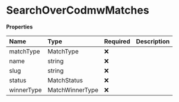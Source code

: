 # SearchOverCodmwMatches

**Properties**

| Name       | Type            | Required | Description |
| :--------- | :-------------- | :------- | :---------- |
| matchType  | MatchType       | ❌       |             |
| name       | string          | ❌       |             |
| slug       | string          | ❌       |             |
| status     | MatchStatus     | ❌       |             |
| winnerType | MatchWinnerType | ❌       |             |

<!-- This file was generated by liblab | https://liblab.com/ -->
